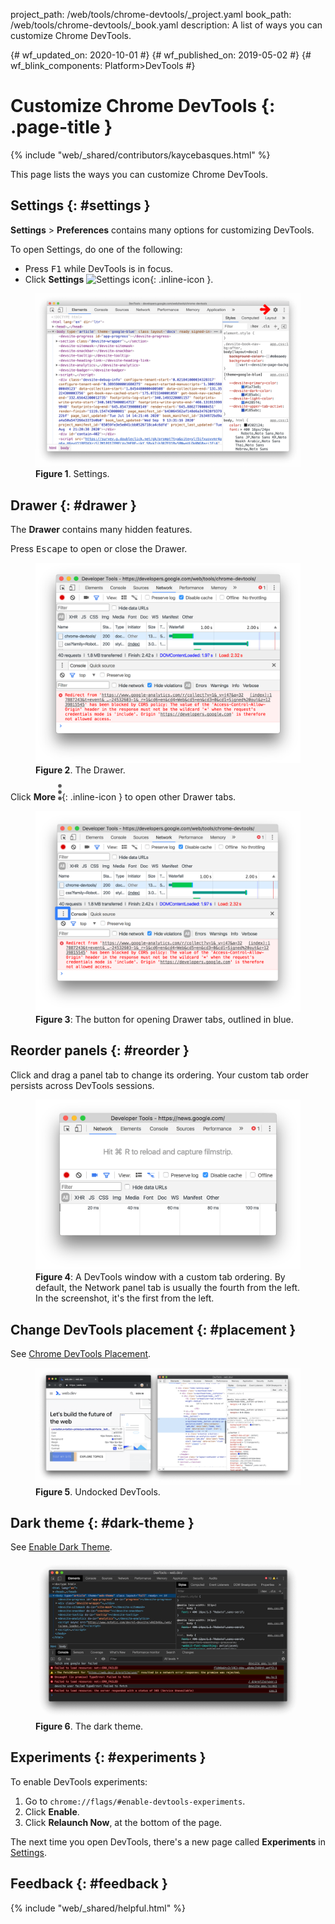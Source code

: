 project_path: /web/tools/chrome-devtools/_project.yaml
book_path: /web/tools/chrome-devtools/_book.yaml
description: A list of ways you can customize Chrome DevTools.

{# wf_updated_on: 2020-10-01 #}
{# wf_published_on: 2019-05-02 #}
{# wf_blink_components: Platform>DevTools #}

# Customize Chrome DevTools {: .page-title }

{% include "web/_shared/contributors/kaycebasques.html" %}

This page lists the ways you can customize Chrome DevTools.

## Settings {: #settings }

**Settings** > **Preferences** contains many options for customizing DevTools.

To open Settings, do one of the following:

* Press <kbd>F1</kbd> while DevTools is in focus.
* Click **Settings** ![Settings icon](/web/tools/chrome-devtools/images/shared/capture-settings.png){: .inline-icon }.

<figure>
  <img src="images/settings-menu.png" alt="Settings."/>
  <figcaption>
    <b>Figure 1</b>. Settings.
  </figcaption>
</figure>

## Drawer {: #drawer }

The **Drawer** contains many hidden features.

Press <kbd>Escape</kbd> to open or close the Drawer.

<figure>
  <img src="images/drawer-example.png" 
       alt="The Drawer."/>
  <figcaption>
    <b>Figure 2</b>. The Drawer.
  </figcaption>
</figure>

Click **More** ![More](images/more.png){: .inline-icon } to open other
Drawer tabs.

<figure>
  <img src="images/more-drawer-tabs.svg" alt="The button for opening Drawer
      tabs."/>
  <figcaption>
    <b>Figure 3</b>: The button for opening Drawer tabs, outlined in blue.
  </figcaption>
</figure>

## Reorder panels {: #reorder }

Click and drag a panel tab to change its ordering. Your custom tab order
persists across DevTools sessions.

<figure>
  <img src="images/custom-panel-tab-ordering.png" alt="A DevTools window
      with a custom panel tab ordering."/>
  <figcaption>
    <b>Figure 4</b>: A DevTools window with a custom tab ordering. By default,
    the Network panel tab is usually the fourth from the left. In the
    screenshot, it's the first from the left.
  </figcaption>
</figure>

## Change DevTools placement {: #placement }

See [Chrome DevTools Placement](placement).

<figure>
  <img src="images/undock.png"
       alt="Undocked DevTools."/>
  <figcaption>
    <b>Figure 5</b>. Undocked DevTools.
  </figcaption>
</figure>

## Dark theme {: #dark-theme }

See [Enable Dark Theme](dark-theme).

<figure>
  <img src="images/darktheme.png"
       alt="The dark theme."/>
  <figcaption>
    <b>Figure 6</b>. The dark theme.
  </figcaption>
</figure>

## Experiments {: #experiments }

To enable DevTools experiments:

1. Go to `chrome://flags/#enable-devtools-experiments`.
1. Click **Enable**.
1. Click **Relaunch Now**, at the bottom of the page.

The next time you open DevTools, there's a new page called **Experiments**
in [Settings](#settings).

## Feedback {: #feedback }

{% include "web/_shared/helpful.html" %}
